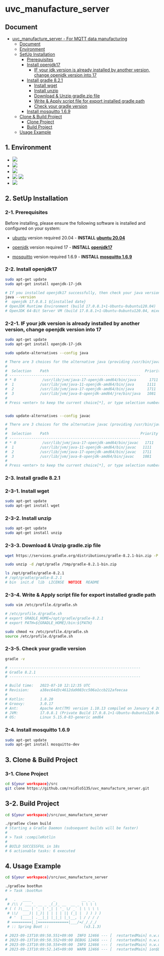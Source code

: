 # uvc_manufacture_server

## Document
- [uvc_manufacture_server - For MQTT data manufacturing](#uvcmanufactureserver)
    - [Document](#document)
    - [Environment](#1-environment)
    - [SetUp Installation](#2-setup-installation)
        - [Prerequisites](#2-1-prerequisites)
        - [Install openjdk17](#2-2-install-openjdk17)
          - [IF your jdk version is already installed by another version, change openjdk version into 17](#2-2-1-if-your-jdk-version-is-already-installed-by-another-version-change-openjdk-version-into-17)
        - [Install gradle 8.2.1](#2-3-install-gradle-821)
          - [Install wget](#2-3-1-install-wget)
          - [Install unzip](#2-3-2-install-unzip)
          - [Download & Unzip gradle.zip file](#2-3-3-download--unzip-gradlezip-file)
          - [Write & Apply script file for export installed gradle path](#2-3-4-write--apply-script-file-for-export-installed-gradle-path)
          - [Check your gradle version](#2-3-5-check-your-gradle-version)
        - [Install mosquitto 1.6.9](#2-4-install-mosquitto-169)
    - [Clone & Build Project](#3-clone--build-project)
      - [Clone Project](#3-1-clone-project)
      - [Build Project](#3-2-build-project)
    - [Usage Example](#4-usage-example)

## 1. Environment
* <img src="https://img.shields.io/badge/openjdk17-437291?style=for-the-badge&logo=openjdk&logoColor=white">
* <img src="https://img.shields.io/badge/kotlin 1.9-7F52FF?style=for-the-badge&logo=kotlin&logoColor=white">
* <img src="https://img.shields.io/badge/spring boot 3.1.3-6DB33F?style=for-the-badge&logo=springboot&logoColor=white">
* <img src="https://img.shields.io/badge/mqtt-660066?style=for-the-badge&logo=mqtt&logoColor=white">
  <img src="https://img.shields.io/badge/Intellij IDEA-000000?style=for-the-badge&logo=intellijidea&logoColor=white">
* <img src="https://img.shields.io/badge/ubuntu 20.04-E95420?style=for-the-badge&logo=ubuntu&logoColor=white">

## 2. SetUp Installation

### 2-1. Prerequisites

Before installing, please ensure the following software is installed and configured on your system:

- [ubuntu](https://ubuntu.com/) version required 20.04 - **INSTALL [ubuntu 20.04](https://ubuntu.com/)**

- [openjdk](https://openjdk.org/) version required 17 - **INSTALL [openjdk17](https://openjdk.org/projects/jdk/17/)** 

- [mosquitto](https://mosquitto.org/) version required 1.6.9 - **INSTALL [mosquitto 1.6.9](https://mosquitto.org/)**

### 2-2. Install openjdk17
```bash
sudo apt-get update
sudo apt-get install openjdk-17-jdk

# If you installed openjdk17 successfully, then check your java version
java --version
#  openjdk 17.0.8.1 ${installed date}
# OpenJDK Runtime Environment (build 17.0.8.1+1-Ubuntu-0ubuntu120.04)
# OpenJDK 64-Bit Server VM (build 17.0.8.1+1-Ubuntu-0ubuntu120.04, mixed mode, sharing)
```

### 2-2-1. IF your jdk version is already installed by another version, change openjdk version into 17
```bash
sudo apt-get update
sudo apt-get install openjdk-17-jdk

sudo update-alternatives --config java

# There are 3 choices for the alternative java (providing /usr/bin/java).
#
#  Selection    Path                                            Priority   Status
# ------------------------------------------------------------
# * 0            /usr/lib/jvm/java-17-openjdk-amd64/bin/java      1711      auto mode
#  1            /usr/lib/jvm/java-11-openjdk-amd64/bin/java      1111      manual mode
#  2            /usr/lib/jvm/java-17-openjdk-amd64/bin/java      1711      manual mode
#  3            /usr/lib/jvm/java-8-openjdk-amd64/jre/bin/java   1081      manual mode
#
# Press <enter> to keep the current choice[*], or type selection number: 0


sudo update-alternatives --config javac

# There are 3 choices for the alternative javac (providing /usr/bin/javac).
#
#  Selection    Path                                          Priority   Status
# ------------------------------------------------------------
# * 0            /usr/lib/jvm/java-17-openjdk-amd64/bin/javac   1711      auto mode
#  1            /usr/lib/jvm/java-11-openjdk-amd64/bin/javac   1111      manual mode
#  2            /usr/lib/jvm/java-17-openjdk-amd64/bin/javac   1711      manual mode
#  3            /usr/lib/jvm/java-8-openjdk-amd64/bin/javac    1081      manual mode
#
# Press <enter> to keep the current choice[*], or type selection number: 0
```

### 2-3. Install gradle 8.2.1

### 2-3-1. Install wget
```bash
sudo apt-get update
sudo apt-get install wget
```

### 2-3-2. Install unzip
```bash
sudo apt-get update
sudo apt-get install unzip
```

### 2-3-3. Download & Unzip gradle.zip file
```bash
wget https://services.gradle.org/distributions/gradle-8.2.1-bin.zip -P /tmp

sudo unzip -d /opt/gradle /tmp/gradle-8.2.1-bin.zip

ls /opt/gradle/gradle-8.2.1
# /opt/gradle/gradle-8.2.1
# bin  init.d  lib  LICENSE  NOTICE  README
```

### 2-3-4. Write & Apply script file for export installed gradle path
```bash
sudo vim /etc/profile.d/gradle.sh

# /etc/profile.d/gradle.sh
# export GRADLE_HOME=/opt/gradle/gradle-8.2.1
# export PATH=${GRADLE_HOME}/bin:${PATH}

sudo chmod +x /etc/profile.d/gradle.sh
source /etc/profile.d/gradle.sh
```

### 2-3-5. Check your gradle version
```bash
gradle -v

# ------------------------------------------------------------
# Gradle 8.2.1
# ------------------------------------------------------------

# Build time:   2023-07-10 12:12:35 UTC
# Revision:     a38ec64d3c4612da9083cc506a1ccb212afeecaa
# 
# Kotlin:       1.8.20
# Groovy:       3.0.17
# Ant:          Apache Ant(TM) version 1.10.13 compiled on January 4 2023
# JVM:          17.0.8.1 (Private Build 17.0.8.1+1-Ubuntu-0ubuntu120.04)
# OS:           Linux 5.15.0-83-generic amd64
```

### 2-4. Install mosquitto 1.6.9
```bash
sudo apt-get update
sudo apt-get install mosquitto-dev
```

## 3. Clone & Build Project

### 3-1. Clone Project
```bash
cd ${your workspace}/src
git clone https://github.com/reidlo5135/uvc_manufacture_server.git
```

## 3-2. Build Project
```bash
cd ${your workspace}/src/uvc_manufacture_server

./gradlew clean build
# Starting a Gradle Daemon (subsequent builds will be faster)
# 
# > Task :compileKotlin
# 
# BUILD SUCCESSFUL in 18s
# 6 actionable tasks: 6 executed
```

## 4. Usage Example
```bash
cd ${your workspace}/src/uvc_manufacture_server

./gradlew bootRun
# > Task :bootRun

#   .   ____          _            __ _ _
 # /\\ / ___'_ __ _ _(_)_ __  __ _ \ \ \ \
# ( ( )\___ | '_ | '_| | '_ \/ _` | \ \ \ \
 # \\/  ___)| |_)| | | | | || (_| |  ) ) ) )
  # '  |____| .__|_| |_|_| |_\__, | / / / /
 # =========|_|==============|___/=/_/_/_/
 # :: Spring Boot ::                (v3.1.3)

# 2023-09-13T10:09:50.551+09:00  INFO 12466 --- [  restartedMain] n.w.u.UvcManufactureServerApplicationKt  : Starting UvcManufactureServerApplicationKt using Java 17.0.8.1 with PID 12466 (/home/wavem/server_ws/src/uvc_manufacture_server/build/classes/kotlin/main started by wavem in /home/wavem/server_ws/src/uvc_manufacture_server)
# 2023-09-13T10:09:50.552+09:00 DEBUG 12466 --- [  restartedMain] n.w.u.UvcManufactureServerApplicationKt  : Running with Spring Boot v3.1.3, Spring v6.0.11
# 2023-09-13T10:09:50.554+09:00  INFO 12466 --- [  restartedMain] n.w.u.UvcManufactureServerApplicationKt  : The following 3 profiles are active: "private", "local", "mqtt"
# 2023-09-13T10:09:52.145+09:00  WARN 12466 --- [  restartedMain] ion$DefaultTemplateResolverConfiguration : Cannot find template location: classpath:/templates/ (please add some templates, check your Thymeleaf configuration, or set spring.thymeleaf.check-template-location=false)
```